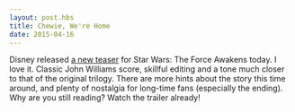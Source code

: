 ```yaml
---
layout: post.hbs
title: Chewie, We're Home
date: 2015-04-16
---
```


Disney released [a new teaser](https://youtu.be/ngElkyQ6Rhs) for Star Wars: The Force Awakens today. I love it. Classic John Williams score, skillful editing and a tone much closer to that of the original trilogy. There are more hints about the story this time around, and plenty of nostalgia for long-time fans (especially the ending). Why are you still reading? Watch the trailer already!
